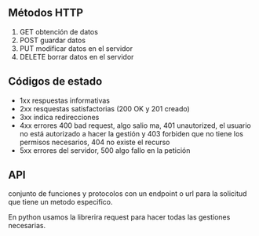## Métodos HTTP

1. GET obtención de datos
2. POST guardar datos
3. PUT modificar datos en el servidor
4. DELETE borrar datos en el servidor

## Códigos de estado

- 1xx respuestas informativas
- 2xx resquestas satisfactorias (200 OK y 201 creado)
- 3xx indica redirecciones
- 4xx errores 400 bad request, algo salio ma, 401 unautorized, el usuario no está autorizado a hacer la gestión y 403 forbiden que no tiene los permisos necesarios, 404 no existe el recurso
- 5xx errores del servidor, 500 algo fallo en la petición

## API

conjunto de funciones y protocolos con un endpoint o url para la solicitud que tiene un metodo especifico.

En python usamos la librerira request para hacer todas las gestiones necesarias.
